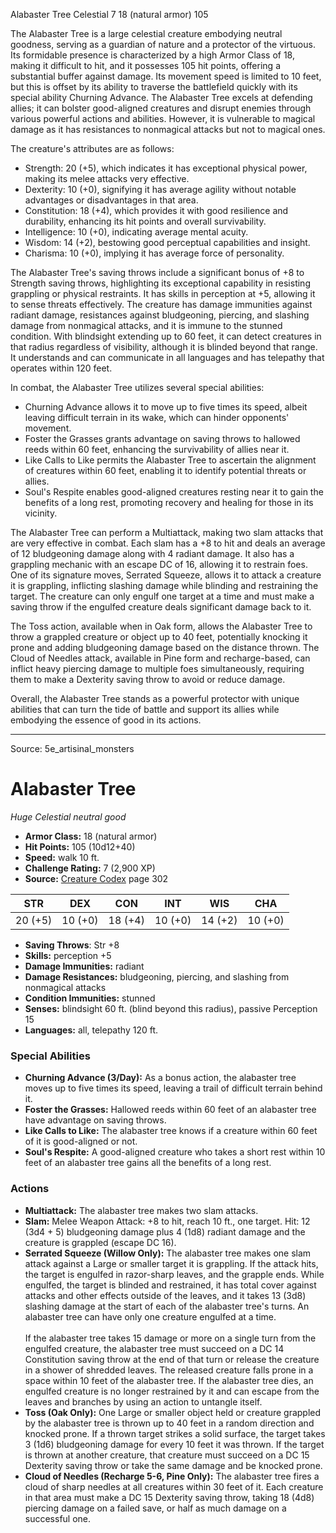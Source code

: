 <MonsterName/>Alabaster Tree</MonsterName>
<CreatureType/>Celestial</CreatureType>
<CR/>7</CR>
<AC/>18 (natural armor)</AC>
<HP/>105</HP>
<summary>The Alabaster Tree is a large celestial creature embodying neutral goodness, serving as a guardian of nature and a protector of the virtuous. Its formidable presence is characterized by a high Armor Class of 18, making it difficult to hit, and it possesses 105 hit points, offering a substantial buffer against damage. Its movement speed is limited to 10 feet, but this is offset by its ability to traverse the battlefield quickly with its special ability Churning Advance. The Alabaster Tree excels at defending allies; it can bolster good-aligned creatures and disrupt enemies through various powerful actions and abilities. However, it is vulnerable to magical damage as it has resistances to nonmagical attacks but not to magical ones. </summary>

<detail>

The creature's attributes are as follows: 
- Strength: 20 (+5), which indicates it has exceptional physical power, making its melee attacks very effective.
- Dexterity: 10 (+0), signifying it has average agility without notable advantages or disadvantages in that area.
- Constitution: 18 (+4), which provides it with good resilience and durability, enhancing its hit points and overall survivability.
- Intelligence: 10 (+0), indicating average mental acuity.
- Wisdom: 14 (+2), bestowing good perceptual capabilities and insight.
- Charisma: 10 (+0), implying it has average force of personality.

The Alabaster Tree's saving throws include a significant bonus of +8 to Strength saving throws, highlighting its exceptional capability in resisting grappling or physical restraints. It has skills in perception at +5, allowing it to sense threats effectively. The creature has damage immunities against radiant damage, resistances against bludgeoning, piercing, and slashing damage from nonmagical attacks, and it is immune to the stunned condition. With blindsight extending up to 60 feet, it can detect creatures in that radius regardless of visibility, although it is blinded beyond that range. It understands and can communicate in all languages and has telepathy that operates within 120 feet.

In combat, the Alabaster Tree utilizes several special abilities:
- Churning Advance allows it to move up to five times its speed, albeit leaving difficult terrain in its wake, which can hinder opponents' movement.
- Foster the Grasses grants advantage on saving throws to hallowed reeds within 60 feet, enhancing the survivability of allies near it.
- Like Calls to Like permits the Alabaster Tree to ascertain the alignment of creatures within 60 feet, enabling it to identify potential threats or allies.
- Soul's Respite enables good-aligned creatures resting near it to gain the benefits of a long rest, promoting recovery and healing for those in its vicinity.

The Alabaster Tree can perform a Multiattack, making two slam attacks that are very effective in combat. Each slam has a +8 to hit and deals an average of 12 bludgeoning damage along with 4 radiant damage. It also has a grappling mechanic with an escape DC of 16, allowing it to restrain foes. One of its signature moves, Serrated Squeeze, allows it to attack a creature it is grappling, inflicting slashing damage while blinding and restraining the target. The creature can only engulf one target at a time and must make a saving throw if the engulfed creature deals significant damage back to it. 

The Toss action, available when in Oak form, allows the Alabaster Tree to throw a grappled creature or object up to 40 feet, potentially knocking it prone and adding bludgeoning damage based on the distance thrown. The Cloud of Needles attack, available in Pine form and recharge-based, can inflict heavy piercing damage to multiple foes simultaneously, requiring them to make a Dexterity saving throw to avoid or reduce damage.

Overall, the Alabaster Tree stands as a powerful protector with unique abilities that can turn the tide of battle and support its allies while embodying the essence of good in its actions.</detail>



---

Source: 5e_artisinal_monsters

# Alabaster Tree

*Huge* *Celestial* *neutral good*

- **Armor Class:** 18 (natural armor)
- **Hit Points:** 105 (10d12+40)
- **Speed:** walk 10 ft.
- **Challenge Rating:** 7 (2,900 XP)
- **Source:** [Creature Codex](https://koboldpress.com/kpstore/product/creature-codex-for-5th-edition-dnd) page 302

| STR | DEX | CON | INT | WIS | CHA |
| --- | --- | --- | --- | --- | --- |
| 20 (+5) | 10 (+0) | 18 (+4) | 10 (+0) | 14 (+2) | 10 (+0) |

- **Saving Throws**: Str +8
- **Skills:** perception +5
- **Damage Immunities:** radiant
- **Damage Resistances:** bludgeoning, piercing, and slashing from nonmagical attacks
- **Condition Immunities:** stunned
- **Senses:** blindsight 60 ft. (blind beyond this radius), passive Perception 15
- **Languages:** all, telepathy 120 ft.

### Special Abilities

- **Churning Advance (3/Day):** As a bonus action, the alabaster tree moves up to five times its speed, leaving a trail of difficult terrain behind it.
- **Foster the Grasses:** Hallowed reeds within 60 feet of an alabaster tree have advantage on saving throws.
- **Like Calls to Like:** The alabaster tree knows if a creature within 60 feet of it is good-aligned or not.
- **Soul's Respite:** A good-aligned creature who takes a short rest within 10 feet of an alabaster tree gains all the benefits of a long rest.

### Actions

- **Multiattack:** The alabaster tree makes two slam attacks.
- **Slam:** Melee Weapon Attack: +8 to hit, reach 10 ft., one target. Hit: 12 (3d4 + 5) bludgeoning damage plus 4 (1d8) radiant damage and the creature is grappled (escape DC 16).
- **Serrated Squeeze (Willow Only):** The alabaster tree makes one slam attack against a Large or smaller target it is grappling. If the attack hits, the target is engulfed in razor-sharp leaves, and the grapple ends. While engulfed, the target is blinded and restrained, it has total cover against attacks and other effects outside of the leaves, and it takes 13 (3d8) slashing damage at the start of each of the alabaster tree's turns. An alabaster tree can have only one creature engulfed at a time.<br><br>If the alabaster tree takes 15 damage or more on a single turn from the engulfed creature, the alabaster tree must succeed on a DC 14 Constitution saving throw at the end of that turn or release the creature in a shower of shredded leaves. The released creature falls prone in a space within 10 feet of the alabaster tree. If the alabaster tree dies, an engulfed creature is no longer restrained by it and can escape from the leaves and branches by using an action to untangle itself.
- **Toss (Oak Only):** One Large or smaller object held or creature grappled by the alabaster tree is thrown up to 40 feet in a random direction and knocked prone. If a thrown target strikes a solid surface, the target takes 3 (1d6) bludgeoning damage for every 10 feet it was thrown. If the target is thrown at another creature, that creature must succeed on a DC 15 Dexterity saving throw or take the same damage and be knocked prone.
- **Cloud of Needles (Recharge 5-6, Pine Only):** The alabaster tree fires a cloud of sharp needles at all creatures within 30 feet of it. Each creature in that area must make a DC 15 Dexterity saving throw, taking 18 (4d8) piercing damage on a failed save, or half as much damage on a successful one.




